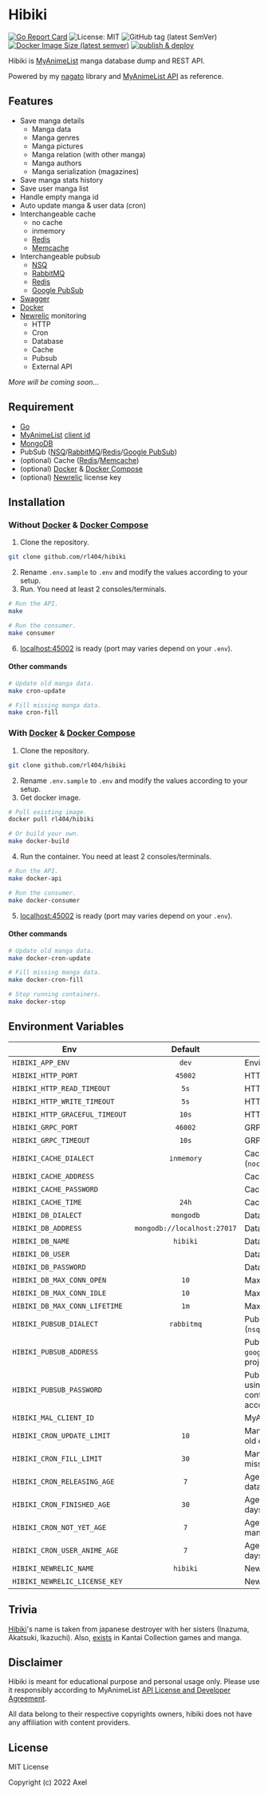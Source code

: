 # Hibiki

[![Go Report Card](https://goreportcard.com/badge/github.com/rl404/hibiki)](https://goreportcard.com/report/github.com/rl404/hibiki)
![License: MIT](https://img.shields.io/github/license/rl404/hibiki)
![GitHub tag (latest SemVer)](https://img.shields.io/github/v/tag/rl404/hibiki)
[![Docker Image Size (latest semver)](https://img.shields.io/docker/image-size/rl404/hibiki)](https://hub.docker.com/r/rl404/hibiki)
[![publish & deploy](https://github.com/rl404/hibiki/actions/workflows/publish-deploy.yml/badge.svg)](https://github.com/rl404/hibiki/actions/workflows/publish-deploy.yml)

Hibiki is [MyAnimeList](https://myanimelist.net/) manga database dump and REST API.

Powered by my [nagato](https://github.com/rl404/nagato) library and [MyAnimeList API](https://myanimelist.net/apiconfig/references/api/v2) as reference.

## Features

- Save manga details
    - Manga data
    - Manga genres
    - Manga pictures
    - Manga relation (with other manga)
    - Manga authors
    - Manga serialization (magazines)
- Save manga stats history
- Save user manga list
- Handle empty manga id
- Auto update manga & user data (cron)
- Interchangeable cache
    - no cache
    - inmemory
    - [Redis](https://redis.io/)
    - [Memcache](https://memcached.org/)
- Interchangeable pubsub
    - [NSQ](https://nsq.io/)
    - [RabbitMQ](https://www.rabbitmq.com/)
    - [Redis](https://redis.io/)
    - [Google PubSub](https://cloud.google.com/pubsub)
- [Swagger](https://github.com/swaggo/swag)
- [Docker](https://www.docker.com/)
- [Newrelic](https://newrelic.com/) monitoring
    - HTTP
    - Cron
    - Database
    - Cache
    - Pubsub
    - External API

*More will be coming soon...*

## Requirement

- [Go](https://go.dev/)
- [MyAnimeList](https://myanimelist.net/) [client id](https://myanimelist.net/apiconfig)
- [MongoDB](https://www.mongodb.com/)
- PubSub ([NSQ](https://nsq.io/)/[RabbitMQ](https://www.rabbitmq.com/)/[Redis](https://redis.io/)/[Google PubSub](https://cloud.google.com/pubsub))
- (optional) Cache ([Redis](https://redis.io/)/[Memcache](https://memcached.org/))
- (optional) [Docker](https://www.docker.com/) & [Docker Compose](https://docs.docker.com/compose/)
- (optional) [Newrelic](https://newrelic.com/) license key

## Installation

### Without [Docker](https://www.docker.com/) & [Docker Compose](https://docs.docker.com/compose/)

1. Clone the repository.
```sh
git clone github.com/rl404/hibiki
```
2. Rename `.env.sample` to `.env` and modify the values according to your setup.
3. Run. You need at least 2 consoles/terminals.
```sh
# Run the API.
make

# Run the consumer.
make consumer
```
6. [localhost:45002](http://localhost:45002) is ready (port may varies depend on your `.env`).

#### Other commands

```sh
# Update old manga data.
make cron-update

# Fill missing manga data.
make cron-fill
```

### With [Docker](https://www.docker.com/) & [Docker Compose](https://docs.docker.com/compose/)

1. Clone the repository.
```sh
git clone github.com/rl404/hibiki
```
2. Rename `.env.sample` to `.env` and modify the values according to your setup.
3. Get docker image.
```sh
# Pull existing image.
docker pull rl404/hibiki

# Or build your own.
make docker-build
```
4. Run the container. You need at least 2 consoles/terminals.
```sh
# Run the API.
make docker-api

# Run the consumer.
make docker-consumer
```
5. [localhost:45002](http://localhost:45002) is ready (port may varies depend on your `.env`).

#### Other commands

```sh
# Update old manga data.
make docker-cron-update

# Fill missing manga data.
make docker-cron-fill

# Stop running containers.
make docker-stop
```

## Environment Variables

Env | Default | Description
--- | :---: | ---
`HIBIKI_APP_ENV` | `dev` | Environment type (`dev`/`prod`).
`HIBIKI_HTTP_PORT` | `45002` | HTTP server port.
`HIBIKI_HTTP_READ_TIMEOUT` | `5s` | HTTP read timeout.
`HIBIKI_HTTP_WRITE_TIMEOUT` | `5s` | HTTP write timeout.
`HIBIKI_HTTP_GRACEFUL_TIMEOUT` | `10s` | HTTP gracefull timeout.
`HIBIKI_GRPC_PORT` | `46002` | GRPC server port.
`HIBIKI_GRPC_TIMEOUT` | `10s` | GRPC timeout.
`HIBIKI_CACHE_DIALECT` | `inmemory` | Cache type (`nocache`/`redis`/`inmemory`/`memcache`)
`HIBIKI_CACHE_ADDRESS` | | Cache address.
`HIBIKI_CACHE_PASSWORD` | | Cache password.
`HIBIKI_CACHE_TIME` | `24h` | Cache time.
`HIBIKI_DB_DIALECT` | `mongodb` | Database type.
`HIBIKI_DB_ADDRESS` | `mongodb://localhost:27017` | Database address with port.
`HIBIKI_DB_NAME` | `hibiki` | Database name.
`HIBIKI_DB_USER` | | Database username.
`HIBIKI_DB_PASSWORD` | | Database password.
`HIBIKI_DB_MAX_CONN_OPEN` | `10` | Max open database connection.
`HIBIKI_DB_MAX_CONN_IDLE` | `10` | Max idle database connection.
`HIBIKI_DB_MAX_CONN_LIFETIME` | `1m` | Max database connection lifetime.
`HIBIKI_PUBSUB_DIALECT` | `rabbitmq` | Pubsub type (`nsq`/`rabbitmq`/`redis`/`google`)
`HIBIKI_PUBSUB_ADDRESS` | | Pubsub address (if you are using `google`, this will be your google project id).
`HIBIKI_PUBSUB_PASSWORD` | | Pubsub password (if you are using `google`, this will be the content of your google service account json).
`HIBIKI_MAL_CLIENT_ID` | | MyAnimeList client id.
`HIBIKI_CRON_UPDATE_LIMIT` | `10` | Manga count limit when updating old data.
`HIBIKI_CRON_FILL_LIMIT` | `30` | Manga count limit when filling missing manga data.
`HIBIKI_CRON_RELEASING_AGE` | `7` | Age of old releasing/airing manga data (in days).
`HIBIKI_CRON_FINISHED_AGE` | `30` | Age of old finished manga data (in days).
`HIBIKI_CRON_NOT_YET_AGE` | `7` | Age of old not yet released/aired manga (in days).
`HIBIKI_CRON_USER_ANIME_AGE` | `7` | Age of old user manga list (in days).
`HIBIKI_NEWRELIC_NAME` | `hibiki` | Newrelic application name.
`HIBIKI_NEWRELIC_LICENSE_KEY` | | Newrelic license key.

## Trivia

[Hibiki](https://en.wikipedia.org/wiki/Japanese_destroyer_Hibiki_(1932))'s name is taken from japanese destroyer with her sisters (Inazuma, Akatsuki, Ikazuchi). Also, [exists](https://en.kancollewiki.net/Hibiki) in Kantai Collection games and manga.

## Disclaimer

Hibiki is meant for educational purpose and personal usage only. Please use it responsibly according to MyAnimeList [API License and Developer Agreement](https://myanimelist.net/static/apiagreement.html).

All data belong to their respective copyrights owners, hibiki does not have any affiliation with content providers.

## License

MIT License

Copyright (c) 2022 Axel
